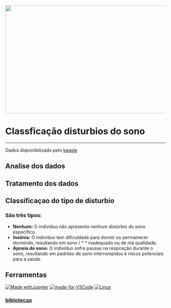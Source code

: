 <img style="height:9cm;width:1000px" src="https://images.pexels.com/photos/6951522/pexels-photo-6951522.jpeg?auto=compress&cs=tinysrgb&w=1260&h=750&dpr=1" >

# Classficação disturbios do sono
---------
Dados disponibilizado pelo [kaggle](http://www.kaggle.com)

## Analise dos dados
## Tratamento dos dados
## Classificaçao do tipo de disturbio 
### São três tipos:
* __Nenhum:__ O indivíduo não apresenta nenhum distúrbio do sono específico.
* __Insônia:__ O indivíduo tem dificuldade para dormir ou permanecer dormindo, resultando em sono / * * inadequado ou de má qualidade.
* __Apneia do sono:__ O indivíduo sofre pausas na respiração durante o sono, resultando em padrões de sono interrompidos e riscos potenciais para a saúde.

## Ferramentas 
[![Made withJupyter](https://img.shields.io/badge/Made%20with-Jupyter-orange?style=for-the-badge&logo=Jupyter)](https://jupyter.org/try)
[![made-for-VSCode](https://img.shields.io/badge/Made%20for-VSCode-1f425f.svg)](https://code.visualstudio.com/)
[![Linux](https://svgshare.com/i/Zhy.svg)](https://svgshare.com/i/Zhy.svg)
### [biblotecas](lib/lib.txt)
